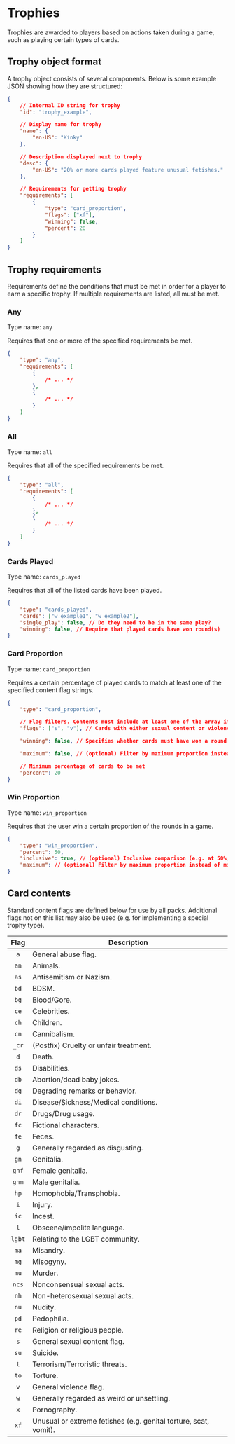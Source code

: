 # Trophies

Trophies are awarded to players based on actions taken during a game, such as playing certain types of cards.

## Trophy object format

A trophy object consists of several components. Below is some example JSON showing how they are structured:

```json
{
    // Internal ID string for trophy
    "id": "trophy_example",

    // Display name for trophy
    "name": {
        "en-US": "Kinky"
    },

    // Description displayed next to trophy
    "desc": {
        "en-US": "20% or more cards played feature unusual fetishes."
    },

    // Requirements for getting trophy
    "requirements": [
        {
            "type": "card_proportion",
            "flags": ["xf"],
            "winning": false,
            "percent": 20
        }
    ]
}
```

## Trophy requirements

Requirements define the conditions that must be met in order for a player to earn a specific trophy. If multiple requirements are listed, all must be met.

### Any

Type name: `any`

Requires that one or more of the specified requirements be met.

```json
{
    "type": "any",
    "requirements": [
        { 
            /* ... */
        },
        { 
            /* ... */
        }
    ]
}
```

### All

Type name: `all`

Requires that all of the specified requirements be met.

```json
{
    "type": "all",
    "requirements": [
        { 
            /* ... */
        },
        { 
            /* ... */
        }
    ]
}
```

### Cards Played

Type name: `cards_played`

Requires that all of the listed cards have been played.

```json
{
    "type": "cards_played",
    "cards": ["w_example1", "w_example2"],
    "single_play": false, // Do they need to be in the same play?
    "winning": false, // Require that played cards have won round(s)
}
```

### Card Proportion

Type name: `card_proportion`

Requires a certain percentage of played cards to match at least one of the specified content flag strings.

```json
{
    "type": "card_proportion",

    // Flag filters. Contents must include at least one of the array items.
    "flags": ["s", "v"], // Cards with either sexual content or violence

    "winning": false, // Specifies whether cards must have won a round

    "maximum": false, // (optional) Filter by maximum proportion instead of minimum

    // Minimum percentage of cards to be met
    "percent": 20
}
```

### Win Proportion

Type name: `win_proportion`

Requires that the user win a certain proportion of the rounds in a game.

```json
{
    "type": "win_proportion",
    "percent": 50,
    "inclusive": true, // (optional) Inclusive comparison (e.g. at 50%, or above 50%?)
    "maximum": // (optional) Filter by maximum proportion instead of minimum
}
```

## Card contents

Standard content flags are defined below for use by all packs.
Additional flags not on this list may also be used (e.g. for implementing a special trophy type).

|Flag|Description|
|:--:|-----------|
|`a`|General abuse flag.|
|`an`|Animals.|
|`as`|Antisemitism or Nazism.|
|`bd`|BDSM.|
|`bg`|Blood/Gore.|
|`ce`|Celebrities.|
|`ch`|Children.|
|`cn`|Cannibalism.|
|`_cr`|(Postfix) Cruelty or unfair treatment.|
|`d`|Death.|
|`ds`|Disabilities.|
|`db`|Abortion/dead baby jokes.|
|`dg`|Degrading remarks or behavior.|
|`di`|Disease/Sickness/Medical conditions.|
|`dr`|Drugs/Drug usage.|
|`fc`|Fictional characters.|
|`fe`|Feces.|
|`g`|Generally regarded as disgusting.|
|`gn`|Genitalia.|
|`gnf`|Female genitalia.|
|`gnm`|Male genitalia.|
|`hp`|Homophobia/Transphobia.|
|`i`|Injury.|
|`ic`|Incest.|
|`l`|Obscene/impolite language.|
|`lgbt`|Relating to the LGBT community.|
|`ma`|Misandry.|
|`mg`|Misogyny.|
|`mu`|Murder.|
|`ncs`|Nonconsensual sexual acts.|
|`nh`|Non-heterosexual sexual acts.|
|`nu`|Nudity.|
|`pd`|Pedophilia.|
|`re`|Religion or religious people.|
|`s`|General sexual content flag.|
|`su`|Suicide.|
|`t`|Terrorism/Terroristic threats.|
|`to`|Torture.|
|`v`|General violence flag.|
|`w`|Generally regarded as weird or unsettling.|
|`x`|Pornography.|
|`xf`|Unusual or extreme fetishes (e.g. genital torture, scat, vomit).|